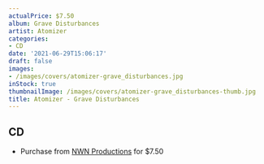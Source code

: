 ```yaml
---
actualPrice: $7.50
album: Grave Disturbances
artist: Atomizer
categories:
- CD
date: '2021-06-29T15:06:17'
draft: false
images:
- /images/covers/atomizer-grave_disturbances.jpg
inStock: true
thumbnailImage: /images/covers/atomizer-grave_disturbances-thumb.jpg
title: Atomizer - Grave Disturbances
---
```


## CD
* Purchase from [NWN Productions](http://shop.nwnprod.com/index.php?route=product/product&path=93&product_id=3051&sort=pd.name&order=ASC) for $7.50
